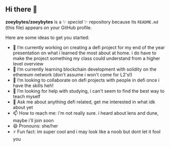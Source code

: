 ## Hi there 👋

**zoeybytes/zoeybytes** is a ✨ _special_ ✨ repository because its `README.md` (this file) appears on your GitHub profile.

Here are some ideas to get you started:

- 🔭 I’m currently working on creating a defi project for my end of the year presentation on what i learned the most about at home. i do have to make the project something my class could understand from a higher level overview
- 🌱 I’m currently learning blockchain development with solidity on the ethereum network (don't assume i won't come for L2's!)
- 👯 I’m looking to collaborate on defi projects with people in defi once i have the skills heh!
- 🤔 I’m looking for help with studying, i can't seem to find the best way to teach myself
- 💬 Ask me about anything defi related, get me interested in what idk about yet
- 📫 How to reach me: i'm not really sure. i heard about lens and dune, maybe i'll join soon
- 😄 Pronouns: she/her
- ⚡ Fun fact: im super cool and i may look like a noob but dont let it fool you
